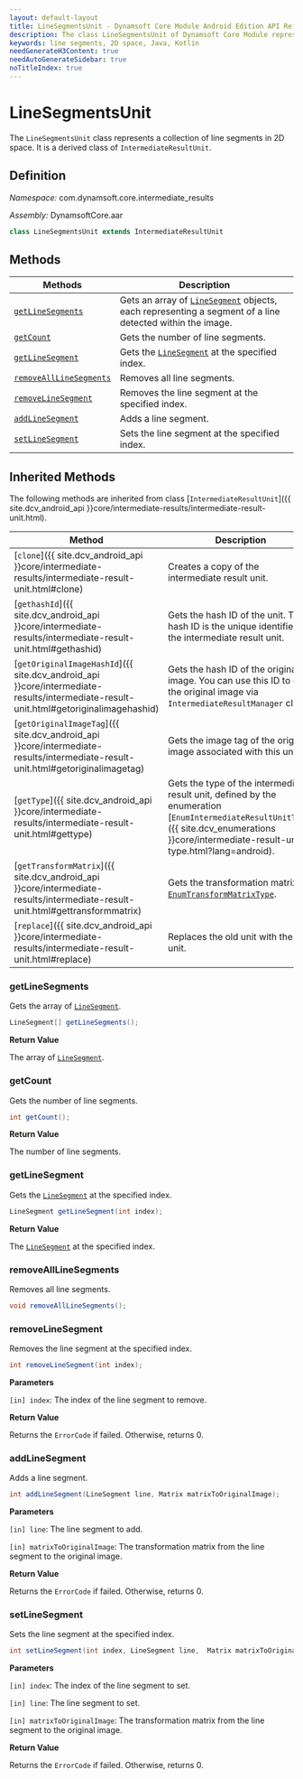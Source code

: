 ```yaml
---
layout: default-layout
title: LineSegmentsUnit - Dynamsoft Core Module Android Edition API Reference
description: The class LineSegmentsUnit of Dynamsoft Core Module represents a collection of line segments in 2D space.
keywords: line segments, 2D space, Java, Kotlin
needGenerateH3Content: true
needAutoGenerateSidebar: true
noTitleIndex: true
---
```


# LineSegmentsUnit

The `LineSegmentsUnit` class represents a collection of line segments in 2D space. It is a derived class of `IntermediateResultUnit`.

## Definition

*Namespace:* com.dynamsoft.core.intermediate_results

*Assembly:* DynamsoftCore.aar

```java
class LineSegmentsUnit extends IntermediateResultUnit
```

## Methods

| Methods | Description |
| ------- | ----------- |
| [`getLineSegments`](#getlinesegments) | Gets an array of [`LineSegment`](../basic-structures/line-segment.html) objects, each representing a segment of a line detected within the image. |
| [`getCount`](#getcount) | Gets the number of line segments. |
| [`getLineSegment`](#getlinesegment) | Gets the [`LineSegment`](../basic-structures/line-segment.html) at the specified index. |
| [`removeAllLineSegments`](#removealllinesegments) | Removes all line segments. |
| [`removeLineSegment`](#removelinesegment) | Removes the line segment at the specified index. |
| [`addLineSegment`](#addlinesegment) | Adds a line segment. |
| [`setLineSegment`](#setlinesegment) | Sets the line segment at the specified index. |

## Inherited Methods

The following methods are inherited from class [`IntermediateResultUnit`]({{ site.dcv_android_api }}core/intermediate-results/intermediate-result-unit.html).

| Method | Description |
|------- |-------------|
| [`clone`]({{ site.dcv_android_api }}core/intermediate-results/intermediate-result-unit.html#clone) | Creates a copy of the intermediate result unit. |
| [`gethashId`]({{ site.dcv_android_api }}core/intermediate-results/intermediate-result-unit.html#gethashid) | Gets the hash ID of the unit. The hash ID is the unique identifier for the intermediate result unit. |
| [`getOriginalImageHashId`]({{ site.dcv_android_api }}core/intermediate-results/intermediate-result-unit.html#getoriginalimagehashid) | Gets the hash ID of the original image. You can use this ID to get the original image via `IntermediateResultManager` class. |
| [`getOriginalImageTag`]({{ site.dcv_android_api }}core/intermediate-results/intermediate-result-unit.html#getoriginalimagetag) | Gets the image tag of the original image associated with this unit. |
| [`getType`]({{ site.dcv_android_api }}core/intermediate-results/intermediate-result-unit.html#gettype) | Gets the type of the intermediate result unit, defined by the enumeration [`EnumIntermediateResultUnitType`]({{ site.dcv_enumerations }}core/intermediate-result-unit-type.html?lang=android). |
| [`getTransformMatrix`]({{ site.dcv_android_api }}core/intermediate-results/intermediate-result-unit.html#gettransformmatrix) | Gets the transformation matrix via [`EnumTransformMatrixType`]({{site.dcv_enumerations}}/core/transform-matrix-type.html). |
| [`replace`]({{ site.dcv_android_api }}core/intermediate-results/intermediate-result-unit.html#replace) | Replaces the old unit with the new unit. |

### getLineSegments

Gets the array of [`LineSegment`](../basic-structures/line-segment.html).

```java
LineSegment[] getLineSegments();
```

**Return Value**

The array of [`LineSegment`](../basic-structures/line-segment.html).

### getCount

Gets the number of line segments.

```java
int getCount();
```

**Return Value**

The number of line segments.

### getLineSegment

Gets the [`LineSegment`](../basic-structures/line-segment.html) at the specified index.

```java
LineSegment getLineSegment(int index);
```

**Return Value**

The [`LineSegment`](../basic-structures/line-segment.html) at the specified index.

### removeAllLineSegments

Removes all line segments.

```java
void removeAllLineSegments();
```

### removeLineSegment

Removes the line segment at the specified index.

```java
int removeLineSegment(int index);
```

**Parameters**

`[in] index`: The index of the line segment to remove.

**Return Value**

Returns the `ErrorCode` if failed. Otherwise, returns 0.

### addLineSegment

Adds a line segment.

```java
int addLineSegment(LineSegment line, Matrix matrixToOriginalImage);
```

**Parameters**

`[in] line`: The line segment to add.

`[in] matrixToOriginalImage`: The transformation matrix from the line segment to the original image.

**Return Value**

Returns the `ErrorCode` if failed. Otherwise, returns 0.

### setLineSegment

Sets the line segment at the specified index.

```java
int setLineSegment(int index, LineSegment line,  Matrix matrixToOriginalImage);
```

**Parameters**

`[in] index`: The index of the line segment to set.

`[in] line`: The line segment to set.

`[in] matrixToOriginalImage`: The transformation matrix from the line segment to the original image.

**Return Value**

Returns the `ErrorCode` if failed. Otherwise, returns 0.
